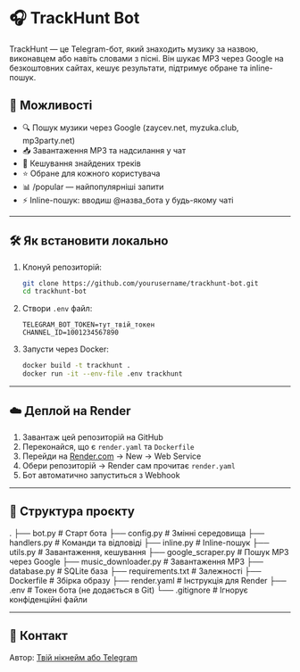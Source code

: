 # 🎧 TrackHunt Bot

TrackHunt — це Telegram-бот, який знаходить музику за назвою, виконавцем або навіть словами з пісні. Він шукає MP3 через Google на безкоштовних сайтах, кешує результати, підтримує обране та inline-пошук.

## 🚀 Можливості

- 🔍 Пошук музики через Google (zaycev.net, myzuka.club, mp3party.net)
- 📥 Завантаження MP3 та надсилання у чат
- 💾 Кешування знайдених треків
- ⭐ Обране для кожного користувача
- 📊 /popular — найпопулярніші запити
- ⚡ Inline-пошук: вводиш @назва_бота у будь-якому чаті

---

## 🛠 Як встановити локально

1. Клонуй репозиторій:
    ```bash
    git clone https://github.com/yourusername/trackhunt-bot.git
    cd trackhunt-bot
    ```

2. Створи `.env` файл:
    ```env
    TELEGRAM_BOT_TOKEN=тут_твій_токен
    CHANNEL_ID=1001234567890
    ```

3. Запусти через Docker:
    ```bash
    docker build -t trackhunt .
    docker run -it --env-file .env trackhunt
    ```

---

## ☁️ Деплой на Render

1. Завантаж цей репозиторій на GitHub
2. Переконайся, що є `render.yaml` та `Dockerfile`
3. Перейди на [Render.com](https://render.com) → New → Web Service
4. Обери репозиторій → Render сам прочитає `render.yaml`
5. Бот автоматично запуститься з Webhook

---

## 📂 Структура проєкту

. ├── bot.py # Старт бота ├── config.py # Змінні середовища ├── handlers.py # Команди та відповіді ├── inline.py # Inline-пошук ├── utils.py # Завантаження, кешування ├── google_scraper.py # Пошук MP3 через Google ├── music_downloader.py # Завантаження MP3 ├── database.py # SQLite база ├── requirements.txt # Залежності ├── Dockerfile # Збірка образу ├── render.yaml # Інструкція для Render ├── .env # Токен бота (не додається в Git) └── .gitignore # Ігнорує конфіденційні файли

---

## 📩 Контакт

Автор: [Твій нікнейм або Telegram](https://t.me/твій_нік)

